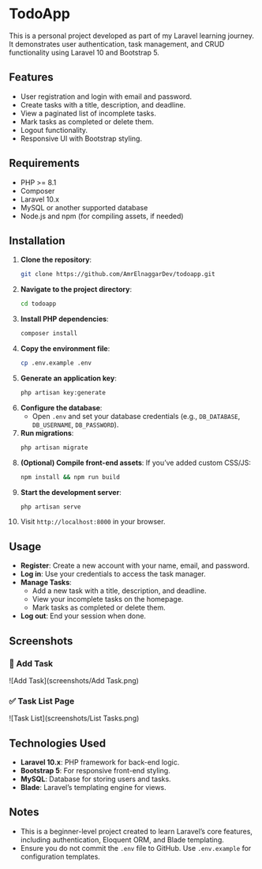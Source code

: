 # TodoApp

This is a personal project developed as part of my Laravel learning journey.  
It demonstrates user authentication, task management, and CRUD functionality using Laravel 10 and Bootstrap 5.

## Features
- User registration and login with email and password.
- Create tasks with a title, description, and deadline.
- View a paginated list of incomplete tasks.
- Mark tasks as completed or delete them.
- Logout functionality.
- Responsive UI with Bootstrap styling.

## Requirements
- PHP >= 8.1
- Composer
- Laravel 10.x
- MySQL or another supported database
- Node.js and npm (for compiling assets, if needed)

## Installation
1. **Clone the repository**:
   ```bash
   git clone https://github.com/AmrElnaggarDev/todoapp.git
   ```
2. **Navigate to the project directory**:
   ```bash
   cd todoapp
   ```
3. **Install PHP dependencies**:
   ```bash
   composer install
   ```
4. **Copy the environment file**:
   ```bash
   cp .env.example .env
   ```
5. **Generate an application key**:
   ```bash
   php artisan key:generate
   ```
6. **Configure the database**:
   - Open `.env` and set your database credentials (e.g., `DB_DATABASE`, `DB_USERNAME`, `DB_PASSWORD`).
7. **Run migrations**:
   ```bash
   php artisan migrate
   ```
8. **(Optional) Compile front-end assets**:
   If you’ve added custom CSS/JS:
   ```bash
   npm install && npm run build
   ```
9. **Start the development server**:
   ```bash
   php artisan serve
   ```
10. Visit `http://localhost:8000` in your browser.

## Usage
- **Register**: Create a new account with your name, email, and password.
- **Log in**: Use your credentials to access the task manager.
- **Manage Tasks**:
  - Add a new task with a title, description, and deadline.
  - View your incomplete tasks on the homepage.
  - Mark tasks as completed or delete them.
- **Log out**: End your session when done.

## Screenshots

### 🔐 Add Task
![Add Task](screenshots/Add Task.png)

### ✅ Task List Page
![Task List](screenshots/List Tasks.png)

## Technologies Used
- **Laravel 10.x**: PHP framework for back-end logic.
- **Bootstrap 5**: For responsive front-end styling.
- **MySQL**: Database for storing users and tasks.
- **Blade**: Laravel’s templating engine for views.

## Notes
- This is a beginner-level project created to learn Laravel’s core features, including authentication, Eloquent ORM, and Blade templating.
- Ensure you do not commit the `.env` file to GitHub. Use `.env.example` for configuration templates.
